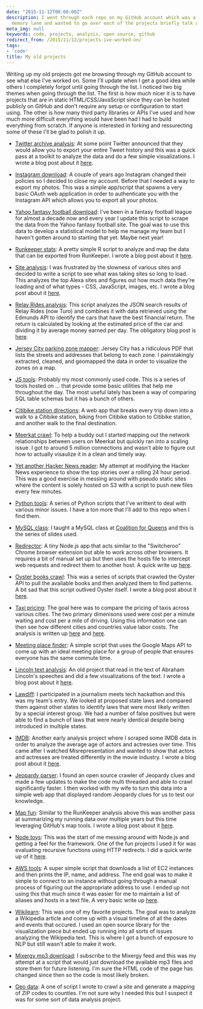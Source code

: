```yaml
---
date: "2015-11-12T00:00:00Z"
description: I went through each repo on my GitHub account which was a nice walk down
  memory lane and wanted to go over each of the projects briefly talk about each one.
meta_img: null
keywords: code, projects, analysis, open source, github
redirect_from: /2015/11/12/projects-ive-worked-on/
tags:
- 'code'
title: My old projects
---
```


Writing up my old projects got me browsing through my GitHub account to see what else I've worked on. Some I'll update when I get a good idea while others I completely forgot until going through the list. I noticed two big themes when going through the list. The first is how much nicer it is to have projects that are in static HTML/CSS/JavaScript since they can be hosted publicly on GitHub and don't require any setup or configuration to start using. The other is how many third party libraries or APIs I've used and how much more difficult everything would have been had I had to build everything from scratch. If anyone is interested in forking and ressurecting some of these I'll be glad to polish it up.

- [Twitter archive analysis](https://github.com/dangoldin/twitter-archive-analysis): At some point Twitter announced that they would allow you to export your entire Tweet history and this was a quick pass at a toolkit to analyze the data and do a few simple visualizations. I wrote a blog post about it [here](/2013/01/19/making-sense-of-my-twitter-archive/).

- [Instagram download](https://github.com/dangoldin/instagram-download): A couple of years ago Instagram changed their policies so I decided to close my account. Before that I needed a way to export my photos. This was a simple app/script that spawns a very basic OAuth web application in order to authenticate you with the Instagram API which allows you to export all your photos.

- [Yahoo fantasy football download](https://github.com/dangoldin/yahoo-ffl): I've been in a fantasy football league for almost a decade now and every year I update this script to scrape the data from the Yahoo fantasy football site. The goal was to use this data to develop a statistical model to help me manage my team but I haven't gotten around to starting that yet. Maybe next year!

- [Runkeeper stats](https://github.com/dangoldin/runkeeper-stats): A pretty simple R script to analyze and map the data that can be exported from RunKeeper. I wrote a blog post about it [here](/2014/01/04/visualizing-runkeeper-data-in-r/).

- [Site analysis](https://github.com/dangoldin/site-analysis): I was frustrated by the slowness of various sites and decided to write a script to see what was taking sites so long to load. This analyzes the top Alexa sites and figures out how much data they're loading and of what types - CSS, JavaScript, images, etc. I wrote a blog post about it [here](/2014/03/09/examining-the-requests-made-by-the-top-100-sites/).

- [Relay Rides analysis](https://github.com/dangoldin/relay-rides-analysis): This script analyzes the JSON search results of Relay Rides (now Turo) and combines it with data retrieved using the Edmunds API to identify the cars that have the best financial return. The return is calculated by looking at the estimated price of the car and dividing it by average money earned per day. The obligatory blog post is [here](/2015/06/07/finding-the-optimal-car-to-list-on-relayrides/).

- [Jersey City parking zone mapper](https://github.com/dangoldin/jersey-city-open-data): Jersey City has a ridiculous PDF that lists the streets and addresses that belong to each zone. I painstakingly extracted, cleaned, and geomapped the data in order to visualize the zones on a map.

- [JS tools](https://github.com/dangoldin/js-tools): Probably my most commonly used code. This is a series of tools hosted on ... that provide some basic utilities that help me throughout the day. The most useful lately has been a way of comparing SQL table schemas but it has a bunch of others.

- [Citibike station directions](https://github.com/dangoldin/citibike-station-directions): A web app that breaks every trip down into a walk to a Citibike station, biking from Citibike station to Citibike station, and another walk to the final destination.

- [Meerkat crawl](https://github.com/dangoldin/meerkat-crawl): To help a buddy out I started mapping out the network relationships between users on Meerkat but quickly ran into a scaling issue. I got to around 5 million connections and wasn't able to figure out how to actually visaulize it in a clean and timely way.

- [Yet another Hacker News reader](https://github.com/dangoldin/yahnr): My attempt at modifying the Hacker News experience to show the top stories over a rolling 24 hour period. This was a good exercise in messing around with pseudo static sites where the content is solely hosted on S3 with a script to push new files every few minutes.

- [Python tools](https://github.com/dangoldin/python-tools): A series of Python scripts that I've writtent to deal with various minor issues. I have a ton more that I'll add to this repo when I find them.

- [MySQL class](https://github.com/dangoldin/mysql-class): I taught a MySQL class at [Coalition for Queens](http://www.c4q.nyc/) and this is the series of slides used.

- [Redirector](https://github.com/dangoldin/redirector): A tiny Node.js app that acts similar to the "Switcheroo" Chrome browser extension but able to work across other browsers. It requires a bit of manual set up but then uses the hosts file to intercept web requests and redirect them to another host. A quick write up [here](/2015/02/07/url-redirection-app/).

- [Oyster books crawl](https://github.com/dangoldin/oyster-books-crawl): This was a series of scripts that crawled the Oyster API to pull the available books and then analyzed them to find patterns. A bit sad that this script outlived Oyster itself. I wrote a blog post about it [here](/2014/03/16/fun-with-the-oyster-books-api/).

- [Taxi pricing](https://github.com/dangoldin/taxi-pricing): The goal here was to compare the pricing of taxis across various cities. The two primary dimenisons used were cost per a minute waiting and cost per a mile of driving. Using this information one can then see how different cities and countries value labor costs. The analysis is written up [here](/2013/12/29/taxi-pricing-in-nyc-vs-mumbai/) and [here](/2014/01/09/taxi-prices-around-the-world/).

- [Meeting place finder](https://github.com/dangoldin/meeting-place-finder): A simple script that uses the Google Maps API to come up with an ideal meeting place for a group of people that ensures everyone has the same commute time.

- [Lincoln text analysis](https://github.com/dangoldin/lincoln-text-analysis): An old project that read in the text of Abraham Lincoln's speeches and did a few visualizations of the text. I wrote a blog post about it [here](/2013/02/12/an-analysis-of-lincolns-words/).

- [Lawdiff](https://github.com/dangoldin/lawdiff): I participated in a journalism meets tech hackathon and this was my team's entry. We looked at proposed state laws and compared them against other states to identify laws that were most likely written by a special interest group. We had a number of false positives but were able to find a bunch of laws that were nearly identical despite being introduced in multiple states.

- [IMDB](https://github.com/dangoldin/imdb): Another early analysis project where I scraped some IMDB data in order to analyze the average age of actors and actresses over time. This came after I watched Misrepresentation and wanted to show that actors and actresses are treated differently in the movie industry. I wrote a blog post about it [here](/2012/05/23/trend-of-actor-vs-actress-age-differences/).

- [Jeopardy parser](https://github.com/dangoldin/jeopardy-parser): I found an open source crawler of Jeopardy clues and made a few updates to make the code multi threaded and able to crawl significantly faster. I then worked with my wife to turn this data into a simple web app that displayed random Jeopardy clues for us to test our knowledge.

- [Map fun](https://github.com/dangoldin/map-fun): Similar to the RunKeeper analysis above this was another pass at summarizing my running data over multiple years but this time leveraging GitHub's map tools. I wrote a blog post about it [here](/2015/01/18/fun-with-githubs-map-tools/).

- [Node toys](https://github.com/dangoldin/node-toys): This was the start of me messing around with Node.js and getting a feel for the framework. One of the fun projects I used it for was evaluating recursive functions using HTTP redirects. I did a quick write up of it [here](/2014/12/31/redirect-recursion/).

- [AWS tools](https://github.com/dangoldin/aws-tools): A super simple script that downloads a list of EC2 instances and then prints the IP, name, and address. The end goal was to make it simple to connect to an instance without going through a manual process of figuring out the appropriate address to use. I ended up not using this that much since it was easier for me to maintain a list of aliases and hosts in a text file. A very basic write up [here](/2014/11/09/some-simple-aws-tools/).

- [Wikilearn](https://github.com/dangoldin/wikilearn): This was one of my favorite projects. The goal was to analyze a Wikipedia article and come up with a visual timeline of all the dates and events that occured. I used an open source library for the visualization piece but ended up running into all sorts of issues analyzing the Wikipedia text. This is where I got a bunch of exposure to NLP but still wasn't able to make it work.

- [Mixergy mp3 download](https://github.com/dangoldin/mixergy_mp3_download): I subscribe to the Mixergy feed and this was my attempt at a script that would just download the available mp3 files and store them for future listening. I'm sure the HTML code of the page has changed since then so the code is most likely broken.

- [Geo data](https://github.com/dangoldin/geo_data): A one of script I wrote to crawl a site and generate a mapping of ZIP codes to counties. I'm not sure why I needed this but I suspect it was for some sort of data analysis project.
